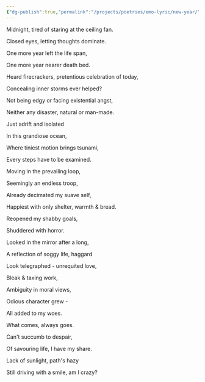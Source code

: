 ```yaml
---
{"dg-publish":true,"permalink":"/projects/poetries/emo-lyric/new-year/","created":"2025-03-05T18:58:05.925+05:30","updated":"2025-03-05T19:15:56.593+05:30"}
---
```


Midnight, tired of staring at the ceiling fan.

Closed eyes, letting thoughts dominate.

One more year left the life span,

One more year nearer death bed.

Heard firecrackers, pretentious celebration of today,

Concealing inner storms ever helped?

Not being edgy or facing existential angst,

Neither any disaster, natural or man-made.

Just adrift and isolated

In this grandiose ocean,

Where tiniest motion brings tsunami,

Every steps have to be examined.

Moving in the prevailing loop,

Seemingly an endless troop,

Already decimated my suave self,

Happiest with only shelter, warmth & bread.

Reopened my shabby goals,

Shuddered with horror.

Looked in the mirror after a long,

A reflection of soggy life, haggard

Look telegraphed - unrequited love,

Bleak & taxing work,

Ambiguity in moral views,

Odious character grew -

All added to my woes.

What comes, always goes.

Can't succumb to despair,

Of savouring life, I have my share.

Lack of sunlight, path's hazy

Still driving with a smile, am I crazy?